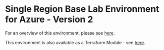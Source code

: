 # Single Region Base Lab Environment for Azure - Version 2

For an overview of this environment, please see [here](https://jakewalsh.co.uk/introducing-single-region-azure-baselab-v2/).

This environment is also available as a Terraform Module - see [here](https://github.com/jakewalsh90/Terraform-Modules-Azure/tree/main/azure-single-region-baselabv2).

